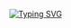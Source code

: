 <a href="https://git.io/typing-svg"><img src="https://readme-typing-svg.demolab.com?font=Fira+Code&weight=900&pause=2000&color=BB66FF&background=000000&center=true&random=false&width=500&height=200&lines=HI+I'M+DIFA" alt="Typing SVG" /></a>
<!--
**difadlyaulhaq/difadlyaulhaq** is a ✨ _special_ ✨ repository because its `README.md` (this file) appears on your GitHub profile.

Here are some ideas to get you started:

- 🔭 I’m currently working on ...
- 🌱 I’m currently learning ...
- 👯 I’m looking to collaborate on ...
- 🤔 I’m looking for help with ...
- 💬 Ask me about ...
- 📫 How to reach me: ...
- 😄 Pronouns: ...
- ⚡ Fun fact: ...
-->
